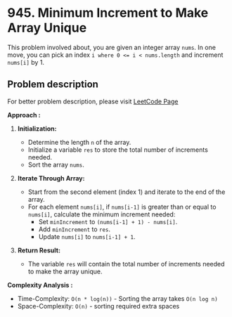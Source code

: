 # 945. Minimum Increment to Make Array Unique

This problem involved about, you are given an integer array `nums`. In one move, you can pick an index `i where 0 <= i < nums.length` and increment `nums[i]` by 1.

## Problem description

For better problem description, please visit [LeetCode Page](https://leetcode.com/problems/minimum-increment-to-make-array-unique/description/)

**Approach :**<br/>

1. **Initialization:**

    - Determine the length `n` of the array.
    - Initialize a variable `res` to store the total number of increments needed.
    - Sort the array `nums`.

2. **Iterate Through Array:**

    - Start from the second element (index 1) and iterate to the end of the array.
    - For each element `nums[i]`, if `nums[i-1]` is greater than or equal to `nums[i]`, calculate the minimum increment needed:
        - Set `minIncrement` to `(nums[i-1] + 1) - nums[i]`.
        - Add `minIncrement` to `res`.
        - Update `nums[i]` to `nums[i-1] + 1`.

3. **Return Result:**
    - The variable `res` will contain the total number of increments needed to make the array unique.

**Complexity Analysis :**<br/>

-   Time-Complexity: `O(n * log(n))` - Sorting the array takes `O(n log n)`
-   Space-Complexity: `O(n)` - sorting required extra spaces
